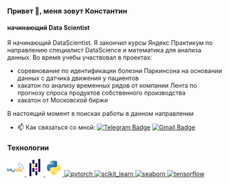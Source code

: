 ### Привет 👋, меня зовут Константин
#### начинающий Data Scientist
Я начинающий DataScientist. Я закончил курсы Яндекс Практикум по направлению специалист DataScience и математика для анализа данных.
Во время учебы участвовал в проектах:
- соревнование по идентификации болезни Паркинсона на основании данных с датчика движения у пациентов
- хакатон по анализу временных рядов от компании Лента по прогнозу спроса продуктов собственного производства
- хакатон от Московской биржи

В настоящий момент в поисках работы в данном направлении


- :mailbox: Как связаться со мной: [![Telegram Badge](https://img.shields.io/badge/-telegram-blue?style=flat&logo=Telegram&logoColor=white)](https://t.me/noran_msk) [![Gmail Badge](https://img.shields.io/badge/-Gmail-red?style=flat&logo=Gmail&logoColor=white)](mailto:konstantin@samolinov.com)

### Технологии
<p align="left"> <a href="https://www.mysql.com/" target="_blank" rel="noreferrer"> <img src="https://raw.githubusercontent.com/devicons/devicon/master/icons/mysql/mysql-original-wordmark.svg" alt="mysql" width="40" height="40"/> </a> <a href="https://pandas.pydata.org/" target="_blank" rel="noreferrer"> <img src="https://raw.githubusercontent.com/devicons/devicon/2ae2a900d2f041da66e950e4d48052658d850630/icons/pandas/pandas-original.svg" alt="pandas" width="40" height="40"/> </a> <a href="https://www.python.org" target="_blank" rel="noreferrer"> <img src="https://raw.githubusercontent.com/devicons/devicon/master/icons/python/python-original.svg" alt="python" width="40" height="40"/> </a> <a href="https://pytorch.org/" target="_blank" rel="noreferrer"> <img src="https://www.vectorlogo.zone/logos/pytorch/pytorch-icon.svg" alt="pytorch" width="40" height="40"/> </a> <a href="https://scikit-learn.org/" target="_blank" rel="noreferrer"> <img src="https://upload.wikimedia.org/wikipedia/commons/0/05/Scikit_learn_logo_small.svg" alt="scikit_learn" width="40" height="40"/> </a> <a href="https://seaborn.pydata.org/" target="_blank" rel="noreferrer"> <img src="https://seaborn.pydata.org/_images/logo-mark-lightbg.svg" alt="seaborn" width="40" height="40"/> </a> <a href="https://www.tensorflow.org" target="_blank" rel="noreferrer"> <img src="https://www.vectorlogo.zone/logos/tensorflow/tensorflow-icon.svg" alt="tensorflow" width="40" height="40"/> </a> </p>
